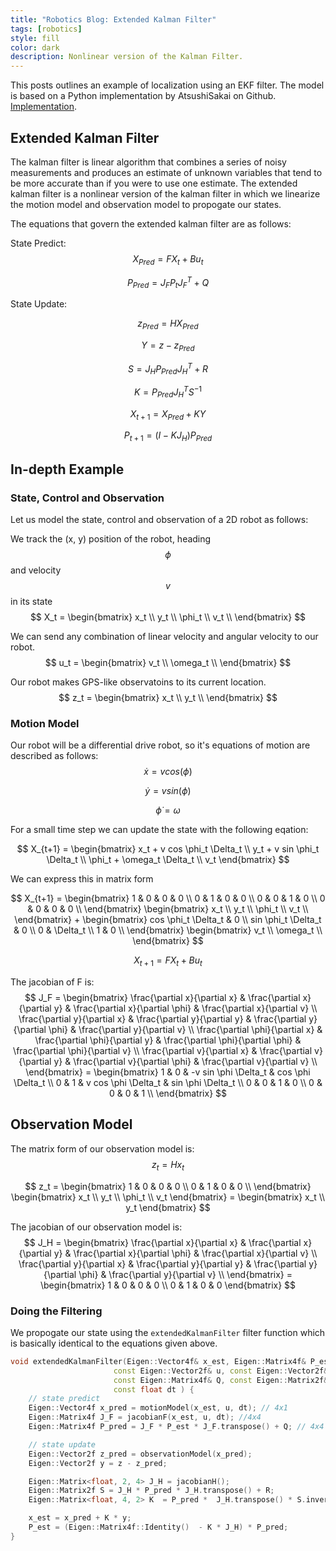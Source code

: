 ```yaml
---
title: "Robotics Blog: Extended Kalman Filter"
tags: [robotics]
style: fill
color: dark
description: Nonlinear version of the Kalman Filter.
---
```

<script type="text/javascript"
        src="https://cdnjs.cloudflare.com/ajax/libs/mathjax/2.7.0/MathJax.js?config=TeX-AMS_CHTML"></script>

This posts outlines an example of localization using an EKF filter. The model is based on a Python implementation by AtsushiSakai on Github. [Implementation](https://github.com/AtsushiSakai/PythonRobotics/blob/master/Localization/extended_kalman_filter/extended_kalman_filter.py).

## Extended Kalman Filter
The kalman filter is linear algorithm that combines a series of noisy measurements and produces an estimate of unknown variables that tend to be more accurate than if you were to use one estimate. The extended kalman filter is a nonlinear version of the kalman filter in which we linearize the motion model and observation model to propogate our states.

The equations that govern the extended kalman filter are as follows:

State Predict:
$$
X_{Pred} = F X_t + B u_t
$$

$$
P_{Pred} = J_F P_t J_F^T + Q
$$

State Update:

$$
z_{Pred} = H X_{Pred}
$$

$$
Y = z - z_{Pred}
$$

$$
S = J_H P_{Pred} J_H^T + R
$$

$$
K = P_{Pred} J_H^T S^{-1}
$$

$$
X_{t+1} = X_{Pred} + KY
$$

$$
P_{t+1} = (I - K J_H) P_{Pred}
$$

## In-depth Example
### State, Control and Observation
Let us model the state, control and observation of a 2D robot as follows:

We track the (x, y) position of the robot, heading $$\phi$$ and velocity $$v$$ in its state
$$
X_t =
\begin{bmatrix}
x_t \\
y_t \\
\phi_t \\
v_t \\
\end{bmatrix}
$$

We can send any combination of linear velocity and angular velocity to our robot.
$$
u_t =
\begin{bmatrix}
v_t \\
\omega_t \\
\end{bmatrix}
$$

Our robot makes GPS-like observatoins to its current location.
$$
z_t =
\begin{bmatrix}
x_t \\
y_t \\
\end{bmatrix}
$$

### Motion Model
Our robot will be a differential drive robot, so it's equations of motion are described as follows:
$$
\dot{x} = v cos(\phi)
$$

$$
\dot{y} = v sin(\phi)
$$

$$
\dot{\phi} = \omega
$$


For a small time step we can update the state with the following eqation:

$$
X_{t+1} =
\begin{bmatrix}
x_t + v cos \phi_t \Delta_t \\
y_t + v sin \phi_t \Delta_t \\
\phi_t + \omega_t \Delta_t \\
v_t
\end{bmatrix}
$$

We can express this in matrix form


$$
X_{t+1} =
\begin{bmatrix}
1 & 0 & 0 & 0 \\
0 & 1 & 0 & 0 \\
0 & 0 & 1 & 0 \\
0 & 0 & 0 & 0 \\
\end{bmatrix}
\begin{bmatrix}
x_t  \\
y_t  \\
\phi_t  \\
v_t  \\
\end{bmatrix} +
\begin{bmatrix}
cos \phi_t \Delta_t  & 0 \\
sin \phi_t \Delta_t & 0   \\
0 & \Delta_t \\
1 & 0 \\
\end{bmatrix}
\begin{bmatrix}
v_t \\
\omega_t \\
\end{bmatrix}
$$

$$
X_{t+1} =  F X_{t} + B u_t
$$

The jacobian of F is:
$$
J_F =
\begin{bmatrix}
\frac{\partial x}{\partial x} & \frac{\partial x}{\partial y} & \frac{\partial x}{\partial \phi} & \frac{\partial x}{\partial v} \\
\frac{\partial y}{\partial x} & \frac{\partial y}{\partial y} & \frac{\partial y}{\partial \phi} & \frac{\partial y}{\partial v} \\
\frac{\partial \phi}{\partial x} & \frac{\partial \phi}{\partial y} & \frac{\partial \phi}{\partial \phi} & \frac{\partial \phi}{\partial v} \\
\frac{\partial v}{\partial x} & \frac{\partial v}{\partial y} & \frac{\partial v}{\partial \phi} & \frac{\partial v}{\partial v} \\
\end{bmatrix} =
\begin{bmatrix}
1 & 0 & -v sin \phi \Delta_t & cos \phi \Delta_t \\
0 & 1 & v cos \phi \Delta_t & sin \phi \Delta_t \\
0 & 0 & 1 & 0 \\
0 & 0 & 0 & 1 \\
\end{bmatrix}
$$

## Observation Model
The matrix form of our observation model is:
$$
z_t = H x_t
$$

$$
z_t =
\begin{bmatrix}
1 & 0 & 0 & 0 \\
0 & 1 & 0 & 0 \\
\end{bmatrix}
\begin{bmatrix}
x_t \\
y_t \\
\phi_t \\
v_t
\end{bmatrix} =
\begin{bmatrix}
x_t \\
y_t
\end{bmatrix}
$$

The jacobian of our observation model is:
$$
J_H =
\begin{bmatrix}
\frac{\partial x}{\partial x} & \frac{\partial x}{\partial y} & \frac{\partial x}{\partial \phi} & \frac{\partial x}{\partial v} \\
\frac{\partial y}{\partial x} & \frac{\partial y}{\partial y} & \frac{\partial y}{\partial \phi} & \frac{\partial y}{\partial v} \\
\end{bmatrix} =
\begin{bmatrix}
1 & 0 & 0 & 0 \\
0 & 1 & 0 & 0
\end{bmatrix}
$$

### Doing the Filtering
We propogate our state using the `extendedKalmanFilter` filter function which is basically identical to the equations given above.

```cpp
void extendedKalmanFilter(Eigen::Vector4f& x_est, Eigen::Matrix4f& P_est,
                       const Eigen::Vector2f& u, const Eigen::Vector2f& z,
                       const Eigen::Matrix4f& Q, const Eigen::Matrix2f& R,
                       const float dt ) {
    // state predict
    Eigen::Vector4f x_pred = motionModel(x_est, u, dt); // 4x1
    Eigen::Matrix4f J_F = jacobianF(x_est, u, dt); //4x4
    Eigen::Matrix4f P_pred = J_F * P_est * J_F.transpose() + Q; // 4x4

    // state update
    Eigen::Vector2f z_pred = observationModel(x_pred);
    Eigen::Vector2f y = z - z_pred;

    Eigen::Matrix<float, 2, 4> J_H = jacobianH();
    Eigen::Matrix2f S = J_H * P_pred * J_H.transpose() + R;
    Eigen::Matrix<float, 4, 2> K  = P_pred *  J_H.transpose() * S.inverse();

    x_est = x_pred + K * y;
    P_est = (Eigen::Matrix4f::Identity()  - K * J_H) * P_pred;
}
```
